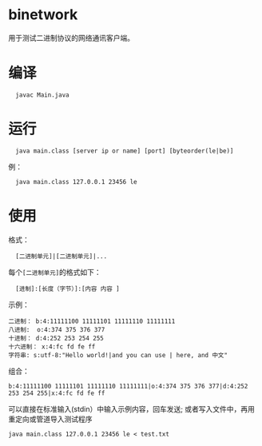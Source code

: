# binetwork

用于测试二进制协议的网络通讯客户端。

# 编译
```
  javac Main.java
```

# 运行
```
  java main.class [server ip or name] [port] [byteorder(le|be)]
```
例：
```
  java main.class 127.0.0.1 23456 le
```

# 使用
格式： 
```
  [二进制单元]|[二进制单元]|...
```
每个`[二进制单元]`的格式如下：
```
  [进制]:[长度（字节）]:[内容 内容 ]
```
示例：

```
二进制： b:4:11111100 11111101 11111110 11111111
八进制:  o:4:374 375 376 377
十进制： d:4:252 253 254 255
十六进制： x:4:fc fd fe ff
字符串: s:utf-8:"Hello world!|and you can use | here, and 中文"
```

组合：
```
b:4:11111100 11111101 11111110 11111111|o:4:374 375 376 377|d:4:252 253 254 255|x:4:fc fd fe ff
```

可以直接在标准输入(stdin）中输入示例内容，回车发送;
或者写入文件中，再用重定向或管道导入测试程序

```
java main.class 127.0.0.1 23456 le < test.txt
```
